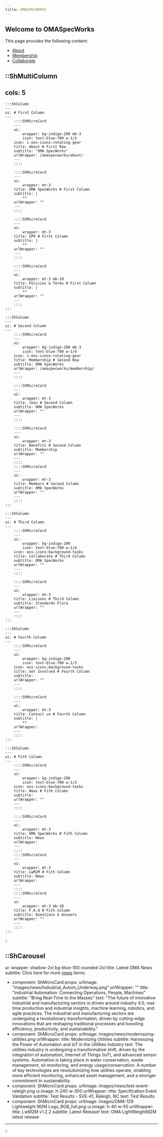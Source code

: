 ```yaml
---
title: OMASPECWORKS
---
```


## Welcome to OMASpecWorks

This page provides the following content:

- [About](/omaspecworks/about/)
- [Membership](/omaspecworks/membership/)
- [Collaborate](/omaspecworks/collaborate/)

::ShMultiColumn
---
cols: 5
---
    :::ShColumn 
    --- 
    ui: # First Column
    ---
        ::::ShMicroCard
        ---
        ui:
            wrapper: bg-indigo-200 mb-3
            icon: text-blue-700 w-1/3
        icon: i-eos-icons:rotating-gear
        title: About # First Row
        subtitle: "OMA SpecWorks"
        urlWrapper: /omaspecworks/about/
        ---
        ::::

        ::::ShMicroCard
        ---
        ui:
            wrapper: mt-3
        title: OMA SpecWorks # First Column
        subtitle: |
            **
        urlWrapper: ""
        ---
        ::::

        ::::ShMicroCard
        ---
        ui:
            wrapper: mt-3
        title: IPR # First Column
        subtitle: |
            **
        urlWrapper: ""
        ---
        ::::

        ::::ShMicroCard
        ---
        ui:
            wrapper: mt-3 mb-10
        title: Policies & Terms # First Column
        subtitle: |
            **
        urlWrapper: ""
        ---
        ::::
    :::

    :::ShColumn 
    --- 
    ui: # Second Column
    ---
        ::::ShMicroCard
        ---
        ui:
            wrapper: bg-indigo-200 mb-3
            icon: text-blue-700 w-1/4
        icon: i-eos-icons:rotating-gear
        title: Membership # Second Row
        subtitle: OMA SpecWorks
        urlWrapper: /omaspecworks/membership/
        ---
        ::::

        ::::ShMicroCard
        ---
        ui:
            wrapper: mt-3
        title: Join # Second Column
        subtitle: OMA SpecWorks
        urlWrapper: ""
        ---
        ::::

        ::::ShMicroCard
        ---
        ui:
            wrapper: mt-3
        title: Benefits # Second Column
        subtitle: Membership
        urlWrapper: ""
        ---
        ::::
        ::::ShMicroCard
        ---
        ui:
            wrapper: mt-3
        title: Members # Second Column
        subtitle: OMA SpecWorks
        urlWrapper: ""
        ---
        ::::
    :::

    :::ShColumn 
    --- 
    ui: # Third Column
    ---
        ::::ShMicroCard
        ---
        ui:
            wrapper: bg-indigo-200 
            icon: text-blue-700 w-1/4
        icon: eos-icons:background-tasks
        title: Collaborate # Third Column
        subtitle: OMA SpecWorks
        urlWrapper: ""
        ---
        ::::

        ::::ShMicroCard
        ---
        ui:
            wrapper: mt-3
        title: Liaisons # Third Column
        subtitle: Standards Flora
        urlWrapper: ""
        ---
        ::::        
    :::

    :::ShColumn 
    --- 
    ui: # Fourth Column
    ---
        ::::ShMicroCard
        ---
        ui:
            wrapper: bg-indigo-200 
            icon: text-blue-700 w-1/3
        icon: eos-icons:background-tasks
        title: Get Involved # Fourth Column
        subtitle: 
        urlWrapper: ""
        ---
        ::::

        ::::ShMicroCard
        ---
        ui:
            wrapper: mt-3
        title: Contact us # Fourth Column
        subtitle: |
            **
        urlWrapper: 
        ---
        ::::
    ::: 

    :::ShColumn 
    --- 
    ui: # Fith Column
    ---
        ::::ShMicroCard
        ---
        ui:
            wrapper: bg-indigo-200 
            icon: text-blue-700 w-1/2
        icon: eos-icons:background-tasks
        title: News # Fith Column
        subtitle: 
        urlWrapper: ""
        ---
        ::::
        
        ::::ShMicroCard
        ---
        ui:
            wrapper: mt-3
        title: OMA SpecWorks # Fith Column
        subtitle: News
        urlWrapper: 
        ---
        ::::
        ::::ShMicroCard
        ---
        ui:
            wrapper: mt-3
        title: LwM2M # Fith Column
        subtitle: News
        urlWrapper: 
        ---
        ::::
        ::::ShMicroCard
        ---
        ui:
            wrapper: mt-3 mb-10
        title: F.A.Q # Fith Column
        subtitle: Questions & Answers
        urlWrapper: ""
        ---
        ::::
    :::          
::

::ShCarousel
---
ui:
    wrapper: shadow-2xl bg-blue-100 rounded-2xl
title: Latest OMA News
subtitle: Click here for more [news](/news)
items:
  - component: ShMicroCard
    props:
      urlImage: "images/news/Industrial_Autom_Underway.png"
      urlWrapper: ""
      title: "Industrial Automation: Connecting Operations, People, Machines"
      subtitle: "Bring Real-Time to the Masses"
      text: "The future of innovative industrial and manufacturing sectors is driven around industry 4.0, real-time production and industrial insights, machine learning, robotics, and agile practices. The industrial and manufacturing sectors are undergoing a revolutionary transformation, driven by cutting-edge innovations that are reshaping traditional processes and boosting efficiency, productivity, and sustainability."
  - component: ShMicroCard
    props:
      urlImage: images/news/modernazing-utilities.png
      urlWrapper: 
      title: Modernizing Utilities
      subtitle: Harnessing the Power of Automation and IoT in the Utilities Industry
      text: The utilities industry is undergoing a transformative shift, driven by the integration of automation, Internet of Things (IoT), and advanced sensor systems. Automation is taking place in water conservation, waste management, oil monitoring, and energy usage/conservation. A number of key technologies are revolutionizing how utilities operate, enabling more efficient monitoring, enhanced asset management, and a stronger commitment to sustainability.
  - component: ShMicroCard
    props:
      urlImage: images/news/test-event-raleigh.png
      ui.image: h-240 w-300
      urlWrapper: 
      title: Specification Event Validation 
      subtitle: Test Results - SVE-41, Raleigh, NC
      text: Test Results
  - component: ShMicroCard
    props:
      urlImage: images/OMA-129 Lightweight M2M Logo_RGB_full.png
      ui.image: h-40 w-55
      urlWrapper: 
      title: LwM2M v1.2.2 
      subtitle: Latest Release!
      text: OMA LightWeightM2M latest release
---
::